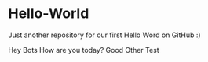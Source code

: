 # Hello-World
Just another repository for our first Hello Word on GitHub :)

Hey Bots How are you today?
Good
Other Test
